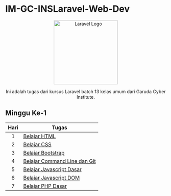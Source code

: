 # IM-GC-INSLaravel-Web-Dev

<p align="center"><a href="https://laravel.com" target="_blank"><img src="https://garudacyberinstitute.id/_include/archives/files/martikulasi/kategori/Laravel%20Batch%2013%20Kelas%20Umum.18%20-%20Gambar%20Pratinjau.png" width="200" alt="Laravel Logo"></a></p>

<p align="center">Ini adalah tugas dari kursus Laravel batch 13 kelas umum dari Garuda Cyber Institute.</p>

## Minggu Ke-1

| Hari | Tugas                           |
|:----:|---------------------------------|
| 1    | [Belajar HTML](https://github.com/Fern-Aerell/IM-GC-INSLaravel-Web-Dev/tree/main/day_1_html) |
| 2    | [Belajar CSS](https://github.com/Fern-Aerell/IM-GC-INSLaravel-Web-Dev/tree/main/day_2_css) |
| 3    | [Belajar Bootstrap](https://github.com/Fern-Aerell/IM-GC-INSLaravel-Web-Dev/tree/main/day_3_bootstrap) |
| 4    | [Belajar Command Line dan Git](https://github.com/Fern-Aerell/IM-GC-INSLaravel-Web-Dev/tree/main/day_4_git) |
| 5    | [Belajar Javascript Dasar](https://github.com/Fern-Aerell/IM-GC-INSLaravel-Web-Dev/tree/main/day_5_javascript_dasar) |
| 6    | [Belajar Javascript DOM](https://github.com/Fern-Aerell/IM-GC-INSLaravel-Web-Dev/tree/main/day_6_javascript_dom)
| 7    | [Belajar PHP Dasar](https://github.com/Fern-Aerell/IM-GC-INSLaravel-Web-Dev/tree/main/day_7_php_dasar)